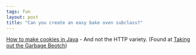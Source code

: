 ```yaml
---
tags: fun
layout: post
title: "Can you create an easy bake oven subclass?"
---
```




<a href="http://www.jibble.org/cookies.php">How to make cookies in Java</a> - And not the HTTP variety. (Found at <a href="http://radio.weblogs.com/0115150/2002/11/24.html">Taking out the Garbage Beotch</a>)


